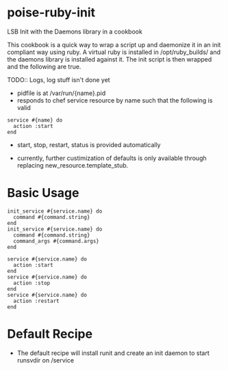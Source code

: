 # poise-ruby-init
LSB Init with the Daemons library in a cookbook

This cookbook is a quick way to wrap a script up and daemonize it in an init compliant way using ruby.
A virtual ruby is installed in /opt/ruby_builds/ and the daemons library is installed against it.
The init script is then wrapped and the following are true.

TODO:: Logs, log stuff isn't done yet

- pidfile is at /var/run/{name}.pid
- responds to chef service resource by name such that the following is valid
```
service #{name} do
  action :start
end
```
- start, stop, restart, status is provided automatically

- currently, further custimization of defaults is only available through replacing new_resource.template_stub.

Basic Usage
============
```
init_service #{service.name} do
  command #{command.string}
end
init_service #{service.name} do
  command #{command.string}
  command_args #{command.args}
end
```
```
service #{service.name} do
  action :start
end
service #{service.name} do
  action :stop
end
service #{service.name} do
  action :restart
end
```

Default Recipe
==============
- The default recipe will install runit and create an init daemon to start runsvdir on /service
